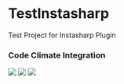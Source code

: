 # TestInstasharp
Test Project for Instasharp Plugin

### Code Climate Integration

<a href="https://codeclimate.com/github/dpianelli/TestRepo"><img src="https://codeclimate.com/github/dpianelli/TestRepo/badges/gpa.svg" /></a> <a href="https://codeclimate.com/github/dpianelli/TestRepo"><img src="https://codeclimate.com/github/dpianelli/TestRepo/badges/issue_count.svg" /></a> <a href="https://codeclimate.com/github/dpianelli/TestRepo/coverage"><img src="https://codeclimate.com/github/dpianelli/TestRepo/badges/coverage.svg" /></a>
